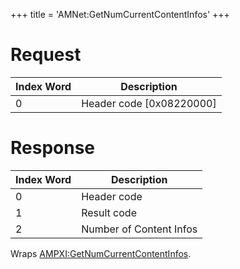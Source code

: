 +++
title = 'AMNet:GetNumCurrentContentInfos'
+++

# Request

| Index Word | Description                |
|------------|----------------------------|
| 0          | Header code \[0x08220000\] |

# Response

| Index Word | Description             |
|------------|-------------------------|
| 0          | Header code             |
| 1          | Result code             |
| 2          | Number of Content Infos |

Wraps
[AMPXI:GetNumCurrentContentInfos](AMPXI:GetNumCurrentContentInfos "wikilink").